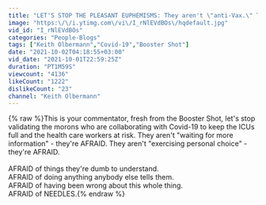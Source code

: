 ```yaml
---
title: "LET'S STOP THE PLEASANT EUPHEMISMS: They aren't \"anti-Vax.\" They're AFRAID OF GETTING VACCINATED!"
image: "https:\/\/i.ytimg.com\/vi\/I_rNlEVdBOs\/hqdefault.jpg"
vid_id: "I_rNlEVdBOs"
categories: "People-Blogs"
tags: ["Keith Olbermann","Covid-19","Booster Shot"]
date: "2021-10-02T04:18:55+03:00"
vid_date: "2021-10-01T22:59:25Z"
duration: "PT1M59S"
viewcount: "4136"
likeCount: "1222"
dislikeCount: "23"
channel: "Keith Olbermann"
---
```

{% raw %}This is your commentator, fresh from the Booster Shot, let's stop validating the morons who are collaborating with Covid-19 to keep the ICUs full and the health care workers at risk. They aren't &quot;waiting for more information&quot; - they're AFRAID. They aren't &quot;exercising personal choice&quot; - they're AFRAID.<br /><br />AFRAID of things they're dumb to understand.<br />AFRAID of doing anything anybody else tells them.<br />AFRAID of having been wrong about this whole thing.<br />AFRAID of NEEDLES.{% endraw %}
